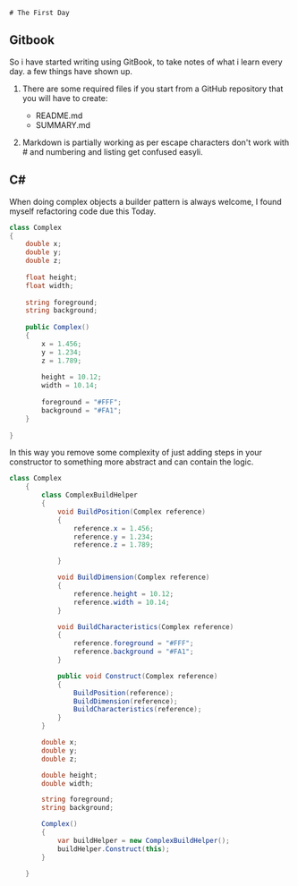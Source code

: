     # The First Day


## Gitbook

So i have started writing using GitBook, to take notes of what i learn every day. a few things have shown up.

1. There are some required files if you start from a GitHub repository that you will have to create:
    * README.md
    * SUMMARY.md


2. Markdown is partially working as per escape characters don't work with &#35; and numbering and listing get confused easyli.

## C&#35;

When doing complex objects a builder pattern is always welcome, I found myself refactoring code due this Today. 

```csharp
class Complex
{
    double x;
    double y;
    double z;
    
    float height;
    float width;
    
    string foreground;
    string background;
    
    public Complex()
    {
        x = 1.456;
        y = 1.234;
        z = 1.789;
        
        height = 10.12;
        width = 10.14;
    
        foreground = "#FFF";
        background = "#FA1";
    }
    
}
```
In this way you remove some complexity of just adding steps in your constructor to something more abstract and can contain the logic.

```csharp
class Complex
    {
        class ComplexBuildHelper
        {
            void BuildPosition(Complex reference)
            {
                reference.x = 1.456;
                reference.y = 1.234;
                reference.z = 1.789;

            }

            void BuildDimension(Complex reference)
            {
                reference.height = 10.12;
                reference.width = 10.14;
            }

            void BuildCharacteristics(Complex reference)
            {
                reference.foreground = "#FFF";
                reference.background = "#FA1";
            }

            public void Construct(Complex reference)
            {
                BuildPosition(reference);
                BuildDimension(reference);
                BuildCharacteristics(reference);
            }
        }

        double x;
        double y;
        double z;

        double height;
        double width;

        string foreground;
        string background;

        Complex()
        {
            var buildHelper = new ComplexBuildHelper();
            buildHelper.Construct(this);
        }

    }

```